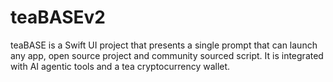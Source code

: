 # teaBASEv2

teaBASE is a Swift UI project that presents a single prompt that can launch
any app, open source project and community sourced script. It is integrated
with AI agentic tools and a tea cryptocurrency wallet.
